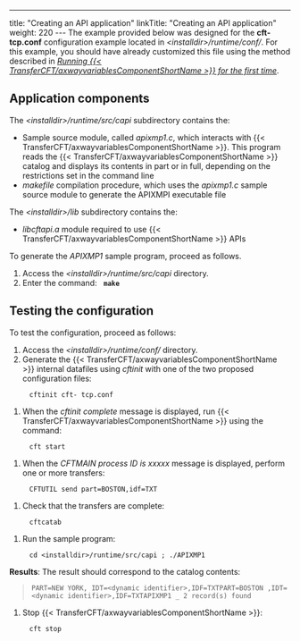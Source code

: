 ---
title: "Creating  an API application"
linkTitle: "Creating an API application"
weight: 220
--- The example provided below was designed for the ****cft- tcp.conf**** configuration example located in *&lt;installdir>/runtime/conf/*. For
this example, you should have already customized this file using the method described in [*Running
{{< TransferCFT/axwayvariablesComponentShortName  >}} for the first time*]().

## Application components

The *&lt;installdir>/runtime/src/capi* subdirectory contains the:

- Sample source module,
    called *apixmp1.c*, which interacts with {{< TransferCFT/axwayvariablesComponentShortName >}}. This program
    reads the {{< TransferCFT/axwayvariablesComponentShortName >}} catalog and displays its contents in part or in
    full, depending on the restrictions set in the command line
- *makefile*
    compilation procedure, which uses the *apixmp1.c* sample source module
    to generate the APIXMPI executable file

The *&lt;installdir>/lib* subdirectory contains the:

- *libcftapi.a*
    module required to use {{< TransferCFT/axwayvariablesComponentShortName >}} APIs

To generate the *APIXMP1* sample program, proceed as follows.

1. Access the *&lt;installdir>/runtime/src/capi* directory.
1. Enter the command:   ****`make`****

## Testing the configuration

To test the configuration, proceed as follows:

1. Access the *&lt;installdir>/runtime/conf/* directory.
1. Generate the {{< TransferCFT/axwayvariablesComponentShortName >}} internal datafiles
    using *cftinit* with one of the two proposed configuration files:

`     cftinit cft- tcp.conf`

1. When the *cftinit complete*
    message is displayed, run {{< TransferCFT/axwayvariablesComponentShortName >}} using the command:

`     cft start`

1. When the *CFTMAIN process
    ID is xxxxx* message is displayed, perform one or more transfers:

`     CFTUTIL send part=BOSTON,idf=TXT`

1. Check that the transfers are
    complete:

`     cftcatab`

1. Run the sample program:

`     cd <installdir>/runtime/src/capi ; ./APIXMP1`

****Results****: The result should correspond to the catalog contents:

> `PART=NEW YORK, IDT=<dynamic identifier>,IDF=TXTPART=BOSTON ,IDT=<dynamic identifier>,IDF=TXTAPIXMP1 _ 2 record(s) found`

1. Stop {{< TransferCFT/axwayvariablesComponentShortName >}}:

`     cft stop`
